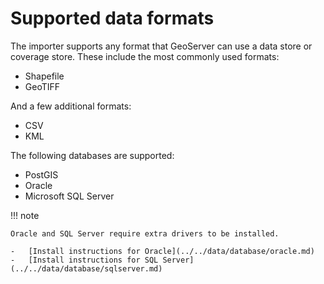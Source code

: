 # Supported data formats

The importer supports any format that GeoServer can use a data store or coverage store. These include the most commonly used formats:

-   Shapefile
-   GeoTIFF

And a few additional formats:

-   CSV
-   KML

The following databases are supported:

-   PostGIS
-   Oracle
-   Microsoft SQL Server

!!! note

    Oracle and SQL Server require extra drivers to be installed.
    
    -   [Install instructions for Oracle](../../data/database/oracle.md)
    -   [Install instructions for SQL Server](../../data/database/sqlserver.md)
